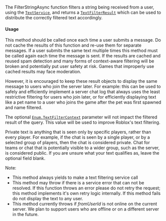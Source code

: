 The FilterStringAsync function filters a string being received from a
user, using the [`TextService`](https://create.roblox.com/docs/reference/engine/classes/TextService), and returns a
[`TextFilterResult`](https://create.roblox.com/docs/reference/engine/classes/TextFilterResult) which can be used to distribute the correctly
filtered text accordingly.
#### Usage

This method should be called once each time a user submits a message. Do
not cache the results of this function and re-use them for separate
messages. If a user submits the same text multiple times this method must
be called again each time the message is sent. If the results are cached
and reused spam detection and many forms of context-aware filtering will
be broken and potentially put user safety at risk. Games that improperly
use cached results may face moderation.

However, it is encouraged to keep these result objects to display the same
message to users who join the server later. For example: this can be used
to safely and efficiently implement a server chat log that always uses the
least restrictive filtering for users who join later, or for efficiently
displaying text like a pet name to a user who joins the game after the pet
was first spawned and name filtered.

The optional [`Enum.TextFilterContext`](https://create.roblox.com/docs/reference/engine/enums/TextFilterContext) parameter will not impact the
filtered result of the query. This value will be used to improve Roblox's
text filtering.

Private text is anything that is seen only by specific players, rather
than every player. For example, if the chat is seen by a single player, or
by a selected group of players, then the chat is considered private. Chat
for teams or chat that is potentially visible to a wider group, such as
the server, is considered public. If you are unsure what your text
qualifies as, leave the optional field blank.

Note:

- This method always yields to make a text filtering service call
- This method may throw if there is a service error that can not be
resolved. If this function throws an error please do not retry the
request; this method implements it's own retry logic internally. If this
method fails do not display the text to any user.
- This method currently throws if *fromUserId* is not online on the
current server. We plan to support users who are offline or on a
different server in the future.